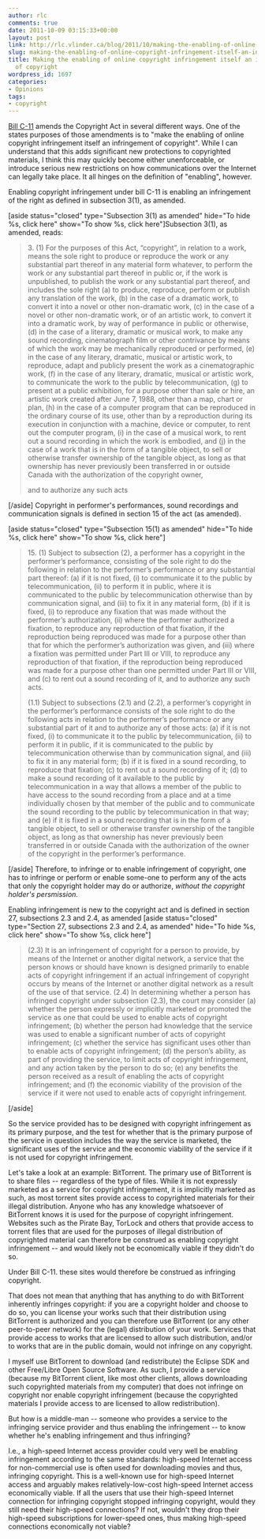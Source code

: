 ```yaml
---
author: rlc
comments: true
date: 2011-10-09 03:15:33+00:00
layout: post
link: http://rlc.vlinder.ca/blog/2011/10/making-the-enabling-of-online-copyright-infringement-itself-an-infringement-of-copyright/
slug: making-the-enabling-of-online-copyright-infringement-itself-an-infringement-of-copyright
title: Making the enabling of online copyright infringement itself an infringement
  of copyright
wordpress_id: 1697
categories:
- Opinions
tags:
- copyright
---
```


[Bill C-11](http://www.parl.gc.ca/HousePublications/Publication.aspx?Docid=5144516&file=4) amends the Copyright Act in several different ways. One of the states purposes of those amendments is to "make the enabling of online copyright infringement itself an infringement of copyright". While I can understand that this adds significant new protections to copyrighted materials, I think this may quickly become either unenforceable, or introduce serious new restrictions on how communications over the Internet can legally take place. It all hinges on the definition of "enabling", however.
<!-- more -->
Enabling copyright infringement under bill C-11 is enabling an infringement of the right as defined in subsection 3(1), as amended.

[aside status="closed" type="Subsection 3(1) as amended" hide="To hide %s, click here" show="To show %s, click here"]Subsection 3(1), as amended, reads: 

<blockquote>3. (1) For the purposes of this Act, “copyright”, in relation to a work, means the sole right to produce or reproduce the work or any substantial part thereof in any material form whatever, to perform the work or any substantial part thereof in public or, if the work is unpublished, to publish the work or any substantial part thereof, and includes the sole right
(a) to produce, reproduce, perform or publish any translation of the work,
(b) in the case of a dramatic work, to convert it into a novel or other non-dramatic work,
(c) in the case of a novel or other non-dramatic work, or of an artistic work, to convert it into a dramatic work, by way of performance in public or otherwise,
(d) in the case of a literary, dramatic or musical work, to make any sound recording, cinematograph film or other contrivance by means of which the work may be mechanically reproduced or performed,
(e) in the case of any literary, dramatic, musical or artistic work, to reproduce, adapt and publicly present the work as a cinematographic work,
(f) in the case of any literary, dramatic, musical or artistic work, to communicate the work to the public by telecommunication,
(g) to present at a public exhibition, for a purpose other than sale or hire, an artistic work created after June 7, 1988, other than a map, chart or plan,
(h) in the case of a computer program that can be reproduced in the ordinary course of its use, other than by a reproduction during its execution in conjunction with a machine, device or computer, to rent out the computer program,
(i) in the case of a musical work, to rent out a sound recording in which the work is embodied, and
(j) in the case of a work that is in the form of a tangible object, to sell or otherwise transfer ownership of the tangible object, as long as that ownership has never previously been transferred in or outside Canada with the authorization of the copyright owner,

and to authorize any such acts</blockquote>

[/aside]
Copyright in performer's performances, sound recordings and communication signals is defined  in section 15 of the act (as amended).

[aside status="closed" type="Subsection 15(1) as amended" hide="To hide %s, click here" show="To show %s, click here"]

<blockquote>15. (1) Subject to subsection (2), a performer has a copyright in the performer’s performance, consisting of the sole right to do the following in relation to the performer’s performance or any substantial part thereof:
(a) if it is not fixed,
(i) to communicate it to the public by telecommunication,
(ii) to perform it in public, where it is communicated to the public by telecommunication otherwise than by communication signal, and
(iii) to fix it in any material form,
(b) if it is fixed,
(i) to reproduce any fixation that was made without the performer’s authorization,
(ii) where the performer authorized a fixation, to reproduce any reproduction of that fixation, if the reproduction being reproduced was made for a purpose other than that for which the performer’s authorization was given, and
(iii) where a fixation was permitted under Part III or VIII, to reproduce any reproduction of that fixation, if the reproduction being reproduced was made for a purpose other than one permitted under Part III or VIII, and
(c) to rent out a sound recording of it,
and to authorize any such acts.

(1.1) Subject to subsections (2.1) and (2.2), a performer’s copyright in the performer’s performance consists of the sole right to do the following acts in relation to the performer’s performance or any substantial part of it and to authorize any of those acts:
(a) if it is not fixed,
(i) to communicate it to the public by telecommunication,
(ii) to perform it in public, if it is communicated to the public by telecommunication otherwise than by communication signal, and
(iii) to fix it in any material form;
(b) if it is fixed in a sound recording, to reproduce that fixation;
(c) to rent out a sound recording of it;
(d) to make a sound recording of it available to the public by telecommunication in a way that allows a member of the public to have access to the sound recording from a place and at a time individually chosen by that member of the public and to communicate the sound recording to the public by telecommunication in that way; and
(e) if it is fixed in a sound recording that is in the form of a tangible object, to sell or otherwise transfer ownership of the tangible object, as long as that ownership has never previously been transferred in or outside Canada with the authorization of the owner of the copyright in the performer’s performance.</blockquote>

[/aside]
Therefore, to infringe or to enable infringement of copyright, one has to infringe or perform or enable some-one to perform any of the acts that only the copyright holder may do or authorize, _without the copyright holder's persmission_.

Enabling infringement is new to the copyright act and is defined in section 27, subsections 2.3 and 2.4, as amended [aside status="closed" type="Section 27, subsections 2.3 and 2.4, as amended" hide="To hide %s, click here" show="To show %s, click here"]

<blockquote>(2.3) It is an infringement of copyright for a person to provide, by means of the Internet or another digital network, a service that the person knows or should have known is designed primarily to enable acts of copyright infringement if an actual infringement of copyright occurs by means of the Internet or another digital network as a result of the use of that service.
(2.4) In determining whether a person has infringed copyright under subsection (2.3), the court may consider
(a) whether the person expressly or implicitly marketed or promoted the service as one that could be used to enable acts of copyright infringement;
(b) whether the person had knowledge that the service was used to enable a significant number of acts of copyright infringement;
(c) whether the service has significant uses other than to enable acts of copyright infringement;
(d) the person’s ability, as part of providing the service, to limit acts of copyright infringement, and any action taken by the person to do so;
(e) any benefits the person received as a result of enabling the acts of copyright infringement; and
(f) the economic viability of the provision of the service if it were not used to enable acts of copyright infringement.</blockquote>

[/aside]

So the service provided has to be designed with copyright infringement as its primary purpose, and the test for whether that is the primary purpose of the service in question includes the way the service is marketed, the significant uses of the service and the economic viability of the service if it is not used for copyright infringement.

Let's take a look at an example: BitTorrent. The primary use of BitTorrent is to share files -- regardless of the type of files. While it is not expressly marketed as a service for copyright infringement, it is implicitly marketed as such, as most torrent sites provide access to copyrighted materials for their illegal distribution. Anyone who has any knowledge whatsoever of BitTorrent knows it is used for the purpose of copyright infringement. Websites such as the Pirate Bay, TorLock and others that provide access to torrent files that are used for the purposes of illegal distribution of copyrighted material can therefore be construed as enabling copyright infringement -- and would likely not be economically viable if they didn't do so.

Under Bill C-11. these sites would therefore be construed as infringing copyright.

That does not mean that anything that has anything to do with BitTorrent inherently infringes copyright: if you are a copyright holder and choose to do so, you can license your works such that their distribution using BitTorrent is authorized and you can therefore use BitTorrent (or any other peer-to-peer network) for the (legal) distribution of your work. Services that provide access to works that are licensed to allow such distribution, and/or to works that are in the public domain, would not infringe on any copyright.

I myself use BitTorrent to download (and redistribute) the Eclipse SDK and other Free/Libre Open Source Software. As such, I provide a service (because my BitTorrent client, like most other clients, allows downloading such copyrighted materials from my computer) that does not infringe on copyright nor enable copyright infringement (because the copyrighted materials I provide access to are licensed to allow redistribution).

But how is a middle-man -- someone who provides a service to the infringing service provider and thus enabling the infringement -- to know whether he's enabling infringement and thus infringing?

I.e., a high-speed Internet access provider could very well be enabling infringement according to the same standards: high-speed Internet access for non-commercial use is often used for downloading movies and thus, infringing copyright. This is a well-known use for high-speed Internet access and arguably makes relatively-low-cost high-speed Internet access economically viable. If all the users that use their high-speed Internet connection for infringing copyright stopped infringing copyright, would they still need their high-speed connections? If not, wouldn't they drop their high-speed subscriptions for lower-speed ones, thus making high-speed connections economically not viable?
